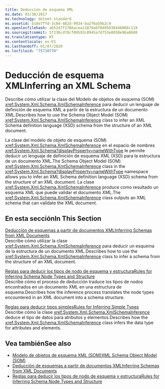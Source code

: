 ```yaml
---
title: Deducción de esquema XML
ms.date: 03/30/2017
ms.technology: dotnet-standard
ms.assetid: b18e7ffd-3c04-482d-9934-ba2f6a59b2c9
ms.openlocfilehash: a65247f1786acea11879abf0405038446068c118
ms.sourcegitcommit: 5f236cd78cf09593c8945a7d753e0850e96a0b80
ms.translationtype: HT
ms.contentlocale: es-ES
ms.lasthandoff: 01/07/2020
ms.locfileid: "75710770"
---
```

# <a name="inferring-an-xml-schema"></a><span data-ttu-id="3a3e3-102">Deducción de esquema XML</span><span class="sxs-lookup"><span data-stu-id="3a3e3-102">Inferring an XML Schema</span></span>
<span data-ttu-id="3a3e3-103">Describe cómo utilizar la clase del Modelo de objetos de esquema (SOM) <xref:System.Xml.Schema.XmlSchemaInference> para deducir un lenguaje de definición de esquema XML a partir de la estructura de un documento XML.</span><span class="sxs-lookup"><span data-stu-id="3a3e3-103">Describes how to use the Schema Object Model (SOM) <xref:System.Xml.Schema.XmlSchemaInference> class to infer an XML Schema definition language (XSD) schema from the structure of an XML document.</span></span>  
  
 <span data-ttu-id="3a3e3-104">La clase del modelo de objeto de esquema (SOM) <xref:System.Xml.Schema.XmlSchemaInference> en el espacio de nombres <xref:System.Xml.Schema?displayProperty=nameWithType> le permite deducir un lenguaje de definición de esquema XML (XSD) para la estructura de un documento XML.</span><span class="sxs-lookup"><span data-stu-id="3a3e3-104">The Schema Object Model (SOM) <xref:System.Xml.Schema.XmlSchemaInference> class in the <xref:System.Xml.Schema?displayProperty=nameWithType> namespace allows you to infer an XML Schema definition language (XSD) schema from the structure of an XML document.</span></span> <span data-ttu-id="3a3e3-105">La clase <xref:System.Xml.Schema.XmlSchemaInference> produce como resultado un esquema XML que puede validar el documento XML.</span><span class="sxs-lookup"><span data-stu-id="3a3e3-105">The <xref:System.Xml.Schema.XmlSchemaInference> class outputs an XML schema that can validate the XML document.</span></span>  
  
## <a name="in-this-section"></a><span data-ttu-id="3a3e3-106">En esta sección</span><span class="sxs-lookup"><span data-stu-id="3a3e3-106">In This Section</span></span>  
 [<span data-ttu-id="3a3e3-107">Deducción de esquemas a partir de documentos XML</span><span class="sxs-lookup"><span data-stu-id="3a3e3-107">Inferring Schemas from XML Documents</span></span>](../../../../docs/standard/data/xml/inferring-schemas-from-xml-documents.md)  
 <span data-ttu-id="3a3e3-108">Describe cómo utilizar la clase <xref:System.Xml.Schema.XmlSchemaInference> para deducir un esquema de la estructura de un documento XML.</span><span class="sxs-lookup"><span data-stu-id="3a3e3-108">Describes how to use the <xref:System.Xml.Schema.XmlSchemaInference> class to infer a schema from the structure of an XML document.</span></span>  
  
 [<span data-ttu-id="3a3e3-109">Reglas para deducir los tipos de nodo de esquema y estructura</span><span class="sxs-lookup"><span data-stu-id="3a3e3-109">Rules for Inferring Schema Node Types and Structure</span></span>](../../../../docs/standard/data/xml/rules-for-inferring-schema-node-types-and-structure.md)  
 <span data-ttu-id="3a3e3-110">Describe cómo el proceso de deducción traduce los tipos de nodos encontrados en un documento XML en una estructura de esquema.</span><span class="sxs-lookup"><span data-stu-id="3a3e3-110">Describes how the inference process translates the node types encountered in an XML document into a schema structure.</span></span>  
  
 [<span data-ttu-id="3a3e3-111">Reglas para deducir tipos simples</span><span class="sxs-lookup"><span data-stu-id="3a3e3-111">Rules for Inferring Simple Types</span></span>](../../../../docs/standard/data/xml/rules-for-inferring-simple-types.md)  
 <span data-ttu-id="3a3e3-112">Describe cómo la clase <xref:System.Xml.Schema.XmlSchemaInference> deduce el tipo de datos para atributos y elementos.</span><span class="sxs-lookup"><span data-stu-id="3a3e3-112">Describes how the <xref:System.Xml.Schema.XmlSchemaInference> class infers the data type for attributes and elements.</span></span>  
  
## <a name="see-also"></a><span data-ttu-id="3a3e3-113">Vea también</span><span class="sxs-lookup"><span data-stu-id="3a3e3-113">See also</span></span>

- [<span data-ttu-id="3a3e3-114">Modelo de objetos de esquema XML (SOM)</span><span class="sxs-lookup"><span data-stu-id="3a3e3-114">XML Schema Object Model (SOM)</span></span>](../../../../docs/standard/data/xml/xml-schema-object-model-som.md)
- [<span data-ttu-id="3a3e3-115">Deducción de esquemas a partir de documentos XML</span><span class="sxs-lookup"><span data-stu-id="3a3e3-115">Inferring Schemas from XML Documents</span></span>](../../../../docs/standard/data/xml/inferring-schemas-from-xml-documents.md)
- [<span data-ttu-id="3a3e3-116">Reglas para deducir los tipos de nodo de esquema y estructura</span><span class="sxs-lookup"><span data-stu-id="3a3e3-116">Rules for Inferring Schema Node Types and Structure</span></span>](../../../../docs/standard/data/xml/rules-for-inferring-schema-node-types-and-structure.md)
